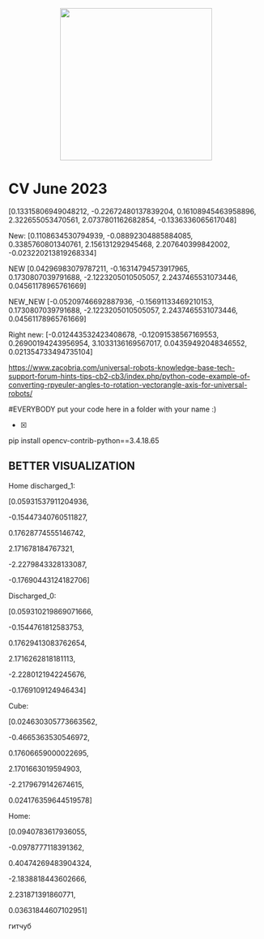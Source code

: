 <p align="center">
  <img src="https://github.com/robotx-school/CV-June-2023/assets/55328925/e58269e7-b8c8-47d0-87b2-4d4201da2d61" width="300"/>
</p>

# CV June 2023

[0.13315806949048212, -0.22672480137839204, 0.16108945463958896, 2.322655053470561, 2.0737801162682854, -0.1336336065617048]

New: [0.1108634530794939, -0.08892304885884085, 0.3385760801340761, 2.156131292945468, 2.207640399842002, -0.023220213819268334]

NEW [0.04296983079787211, -0.16314794573917965, 0.1730807039791688, -2.1223205010505057, 2.2437465531073446, 0.04561178965761669]

NEW_NEW [-0.05209746692887936, -0.15691133469210153, 0.1730807039791688, -2.1223205010505057, 2.2437465531073446, 0.04561178965761669]

Right new: [-0.012443532423408678, -0.12091538567169553, 0.26900194243956954, 3.1033136169567017, 0.04359492048346552, 0.021354733494735104]

https://www.zacobria.com/universal-robots-knowledge-base-tech-support-forum-hints-tips-cb2-cb3/index.php/python-code-example-of-converting-rpyeuler-angles-to-rotation-vectorangle-axis-for-universal-robots/

#EVERYBODY put your code here in a folder with your name :)

- [x] 


pip install opencv-contrib-python==3.4.18.65

BETTER VISUALIZATION
--------------------



Home discharged_1: 

[0.05931537911204936, 

-0.15447340760511827, 

0.17628774555146742, 

2.171678184767321, 

-2.2279843328133087, 

-0.17690443124182706]









Discharged_0: 


[0.059310219869071666, 

-0.1544761812583753, 

0.17629413083762654, 

2.1716262818181113, 

-2.2280121942245676, 

-0.1769109124946434]










Cube: 


[0.024630305773663562, 

-0.4665363530546972,

0.17606659000022695, 

2.1701663019594903, 

-2.2179679142674615, 

0.024176359644519578]












Home: 


[0.0940783617936055, 

-0.0978777118391362, 

0.40474269483904324, 

-2.1838818443602666, 

2.231871391860771, 

0.03631844607102951]


гитчуб
